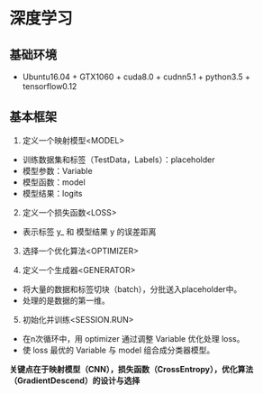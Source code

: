 # 深度学习

## 基础环境

* Ubuntu16.04 + GTX1060 + cuda8.0 + cudnn5.1 + python3.5 + tensorflow0.12

## 基本框架
1. 定义一个映射模型\<MODEL>
- 训练数据集和标签（TestData，Labels）：placeholder
- 模型参数：Variable
- 模型函数：model
- 模型结果：logits

2. 定义一个损失函数\<LOSS>
- 表示标签 y_ 和 模型结果 y 的误差距离

3. 选择一个优化算法\<OPTIMIZER>

4. 定义一个生成器\<GENERATOR>
- 将大量的数据和标签切块（batch），分批送入placeholder中。
- 处理的是数据的第一维。

5. 初始化并训练\<SESSION.RUN>
- 在n次循环中，用 optimizer 通过调整 Variable 优化处理 loss。
- 使 loss 最优的 Variable 与 model 组合成分类器模型。

**关键点在于映射模型（CNN），损失函数（CrossEntropy），优化算法（GradientDescend）的设计与选择**
